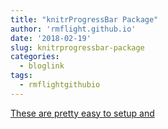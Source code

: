 ```yaml
---
title: "knitrProgressBar Package"
author: 'rmflight.github.io'
date: '2018-02-19'
slug: knitrprogressbar-package
categories:
  - bloglink
tags:
  - rmflightgithubio
---
```


[These are pretty easy to setup and<i class="fas fa-external-link-alt"></i>](http://rmflight.github.io/post/knitrprogressbar/)

